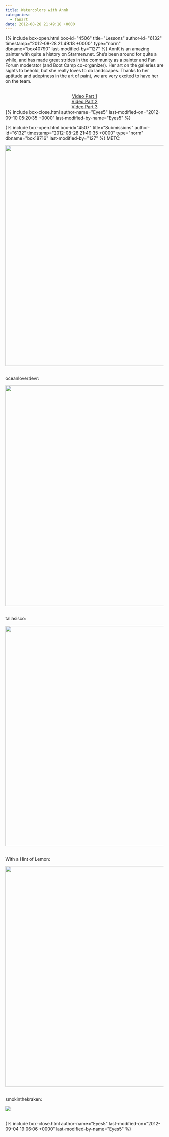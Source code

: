 ```yaml
---
title: Watercolors with Annk
categories:
  - fanart
date: 2012-08-28 21:49:18 +0000
---
```

{% include box-open.html box-id="4506" title="Lessons" author-id="6132" timestamp="2012-08-28 21:49:18 +0000" type="norm" dbname="box40790" last-modified-by="127" %}
AnnK is an amazing painter with quite a history on Starmen.net. She’s been around for quite a while, and has made great strides in the community as a painter and Fan Forum moderator (and Boot Camp co-organizer). Her art on the galleries are sights to behold, but she really loves to do landscapes. Thanks to her aptitude and adeptness in the art of paint, we are very excited to have her on the team.<br /> <br/><center>
<a href="http://www.youtube.com/embed/r0r78TE-iIc">Video Part 1</a> <br />
<a href="http://www.youtube.com/embed/XK0SaxZQIMI">Video Part 2</a> <br />
<a href="http://www.youtube.com/embed/WUUCFcQX81k">Video Part 3</a> <br /></center>
{% include box-close.html author-name="Eyes5" last-modified-on="2012-09-10 05:20:35 +0000" last-modified-by-name="Eyes5" %}

{% include box-open.html box-id="4507" title="Submissions" author-id="6132" timestamp="2012-08-28 21:49:35 +0000" type="norm" dbname="box18716" last-modified-by="127" %}
METC: <br />

<img src="http://starmen.net/fanart/community/Bootcamp2012/metc_5.jpg"  width="700"/> <br /><br />


oceanlover4evr: <br />

<img src="http://starmen.net/fanart/community/Bootcamp2012/oceanlover4evr_5.png"  width="700"/> <br /><br />

tallasisco: <br />

<img src="http://starmen.net/fanart/community/Bootcamp2012/tallasisco_5.jpg"  width="700"/> <br /><br />

With a Hint of Lemon: <br />

<img src="http://starmen.net/fanart/community/Bootcamp2012/With%20a%20Hint%20of%20Lemon_5.jpg"  width="700"/> <br /><br />

smokinthekraken: <br />

<img src="http://starmen.net/fanart/community/Bootcamp2012/smokinthekraken_5.jpg"/> <br /><br />

{% include box-close.html author-name="Eyes5" last-modified-on="2012-09-04 19:06:06 +0000" last-modified-by-name="Eyes5" %}
